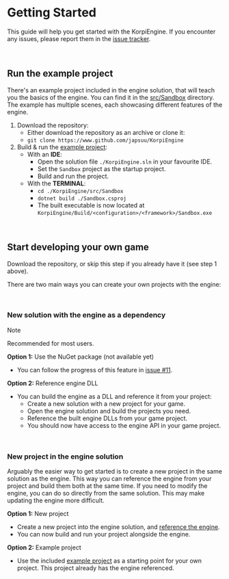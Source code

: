 
# Getting Started

This guide will help you get started with the KorpiEngine. If you encounter any issues, please report them in the [issue tracker](https://github.com/japsuu/KorpiEngine/issues).

<br/>

## Run the example project

There's an example project included in the engine solution, that will teach you the basics of the engine.
You can find it in the [src/Sandbox](https://www.github.com/japsuu/KorpiEngine/src/Sandbox/Sandbox.csproj) directory.
The example has multiple scenes, each showcasing different features of the engine.

1. Download the repository:
    - Either download the repository as an archive or clone it:
    - `git clone https://www.github.com/japsuu/KorpiEngine`
2. Build & run the [example project](https://www.github.com/japsuu/KorpiEngine/src/Sandbox/Sandbox.csproj):
   - With an **IDE**:
      - Open the solution file `./KorpiEngine.sln` in your favourite IDE.
      - Set the `Sandbox` project as the startup project.
      - Build and run the project.
   - With the **TERMINAL**:
      - `cd ./KorpiEngine/src/Sandbox`
      - `dotnet build ./Sandbox.csproj`
      - The built executable is now located at `KorpiEngine/Build/<configuration>/<framework>/Sandbox.exe`

<br/>

## Start developing your own game

Download the repository, or skip this step if you already have it (see step 1 above).

There are two main ways you can create your own projects with the engine:

<br/>

### New solution with the engine as a dependency

> [!NOTE]
> Recommended for most users.

**Option 1:** Use the NuGet package (not available yet)
- You can follow the progress of this feature in [issue #11](https://github.com/japsuu/KorpiEngine/issues/11).

**Option 2:** Reference engine DLL
- You can build the engine as a DLL and reference it from your project:
   - Create a new solution with a new project for your game.
   - Open the engine solution and build the projects you need.
   - Reference the built engine DLLs from your game project.
   - You should now have access to the engine API in your game project.

<br/>

### New project in the engine solution

Arguably the easier way to get started is to create a new project in the same solution as the engine.
This way you can reference the engine from your project and build them both at the same time.
If you need to modify the engine, you can do so directly from the same solution.
This may make updating the engine more difficult.

**Option 1:** New project
- Create a new project into the engine solution, and [reference the engine](https://learn.microsoft.com/en-us/visualstudio/ide/managing-references-in-a-project).
- You can now build and run your project alongside the engine.

**Option 2:** Example project
- Use the included [example project](https://www.github.com/japsuu/KorpiEngine/src/Sandbox/Sandbox.csproj) as a starting point for your own project. This project already has the engine referenced.

